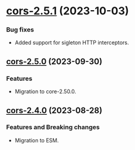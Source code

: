 <a name="cors-2.5.1"></a>
# [cors-2.5.1](https://github.com/ditsmod/ditsmod/releases/tag/cors-2.5.1) (2023-10-03)

### Bug fixes

- Added support for sigleton HTTP interceptors.

<a name="cors-2.5.0"></a>
## [cors-2.5.0](https://github.com/ditsmod/ditsmod/releases/tag/cors-2.5.0) (2023-09-30)

### Features

- Migration to core-2.50.0.

<a name="cors-2.4.0"></a>
## [cors-2.4.0](https://github.com/ditsmod/ditsmod/releases/tag/cors-2.4.0) (2023-08-28)

### Features and Breaking changes

- Migration to ESM.
